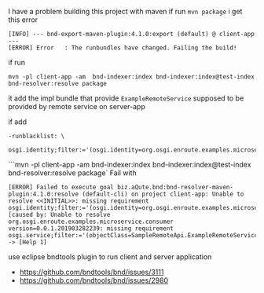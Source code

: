 
I have a problem building this project with maven
if run `mvn package`
i get this error

```
[INFO] --- bnd-export-maven-plugin:4.1.0:export (default) @ client-app ---
[ERROR] Error   : The runbundles have changed. Failing the build!
```
if run 
``` 
mvn -pl client-app -am  bnd-indexer:index bnd-indexer:index@test-index bnd-resolver:resolve package
```
it add the impl bundle that provide `ExampleRemoteService` supposed to be provided by remote service on server-app

if add 
```
-runblacklist: \
	osgi.identity;filter:='(osgi.identity=org.osgi.enroute.examples.microservice.impl)'
```

```mvn -pl client-app -am  bnd-indexer:index bnd-indexer:index@test-index bnd-resolver:resolve package`
Fail with
```
[ERROR] Failed to execute goal biz.aQute.bnd:bnd-resolver-maven-plugin:4.1.0:resolve (default-cli) on project client-app: Unable to resolve <<INITIAL>>: missing requirement osgi.identity;filter:='(osgi.identity=org.osgi.enroute.examples.microservice.consumer)' [caused by: Unable to resolve org.osgi.enroute.examples.microservice.consumer version=0.0.1.201903282239: missing requirement osgi.service;filter:='(objectClass=SampleRemoteApi.ExampleRemoteService)';effective:='active'] -> [Help 1]
```

use eclipse bndtools plugin to run client and server application 

* https://github.com/bndtools/bnd/issues/3111
* https://github.com/bndtools/bnd/issues/2980
